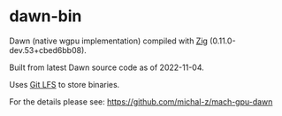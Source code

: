 # dawn-bin

Dawn (native wgpu implementation) compiled with [Zig](https://ziglang.org/download/) (0.11.0-dev.53+cbed6bb08).

Built from latest Dawn source code as of 2022-11-04.

Uses [Git LFS](https://git-lfs.github.com/) to store binaries.

For the details please see: https://github.com/michal-z/mach-gpu-dawn
